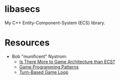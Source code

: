 # libasecs
My C++ Entity-Component-System (ECS) library.

# Resources
* Bob "munificent" Nystrom:
  * [Is There More to Game Architecture than ECS?](https://www.youtube.com/watch?v=JxI3Eu5DPwE)
  * [Game Programming Patterns](http://gameprogrammingpatterns.com/)
  * [Turn-Based Game Loop](http://journal.stuffwithstuff.com/2014/07/15/a-turn-based-game-loop/)
